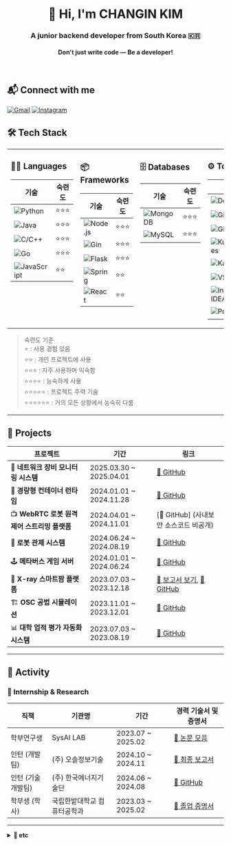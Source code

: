 <h1 align="center">👋 Hi, I'm CHANGIN KIM</h1>
<h3 align="center">A junior backend developer from South Korea 🇰🇷</h3>
<h4 align="center">Don't just write code — Be a developer!</h4>

<br/>


## 📬 Connect with me
[![Gmail](https://img.shields.io/badge/Gmail-d14836?style=for-the-badge&logo=Gmail&logoColor=white)](mailto:rosci671233@gmail.com)
[![Instagram](https://img.shields.io/badge/Instagram-E4405F?style=for-the-badge&logo=instagram&logoColor=white)](https://instagram.com/x_xvwx)



## 🛠 Tech Stack
<table>
<tr>
<td valign="top">

### 🧑‍💻 Languages

| 기술 | 숙련도 |
|------|--------|
| ![Python](https://img.shields.io/badge/Python-3776AB?style=flat-square&logo=python&logoColor=white) | ⭐⭐⭐ |
| ![Java](https://img.shields.io/badge/Java-007396?style=flat-square&logo=openjdk&logoColor=white) | ⭐⭐⭐ |
| ![C/C++](https://img.shields.io/badge/C%2FC++-00599C?style=flat-square&logo=cplusplus&logoColor=white) | ⭐⭐⭐ |
| ![Go](https://img.shields.io/badge/Go-00ADD8?style=flat-square&logo=go&logoColor=white) | ⭐⭐⭐ |
| ![JavaScript](https://img.shields.io/badge/JavaScript-F7DF1E?style=flat-square&logo=javascript&logoColor=black) | ⭐⭐ |

</td>
<td valign="top">

### 📦 Frameworks

| 기술 | 숙련도 |
|------|--------|
| ![Node.js](https://img.shields.io/badge/Node.js-339933?style=flat-square&logo=nodedotjs&logoColor=white) | ⭐⭐⭐ |
| ![Gin](https://img.shields.io/badge/Gin-00B386?style=flat-square&logo=go&logoColor=white) | ⭐⭐⭐ |
| ![Flask](https://img.shields.io/badge/Flask-000000?style=flat-square&logo=flask&logoColor=white) | ⭐⭐⭐ |
| ![Spring](https://img.shields.io/badge/Spring-6DB33F?style=flat-square&logo=spring&logoColor=white) | ⭐⭐ |
| ![React](https://img.shields.io/badge/React-61DAFB?style=flat-square&logo=react&logoColor=black) | ⭐⭐ |

</td>
<td valign="top">

### 🗄️ Databases

| 기술 | 숙련도 |
|------|--------|
| ![MongoDB](https://img.shields.io/badge/MongoDB-47A248?style=flat-square&logo=mongodb&logoColor=white) | ⭐⭐⭐ |
| ![MySQL](https://img.shields.io/badge/MySQL-4479A1?style=flat-square&logo=mysql&logoColor=white) | ⭐⭐⭐ |

</td>
<td valign="top">

### ⚙️ Tools / DevOps

| 기술 | 숙련도 |
|------|--------|
| ![Docker](https://img.shields.io/badge/Docker-2496ED?style=flat-square&logo=docker&logoColor=white) | ⭐⭐⭐ |
| ![Git](https://img.shields.io/badge/Git-F05032?style=flat-square&logo=git&logoColor=white)  | ⭐⭐⭐ |
![GitHub](https://img.shields.io/badge/GitHub-181717?style=flat-square&logo=github&logoColor=white) | ⭐⭐⭐ |
| ![Kubernetes](https://img.shields.io/badge/Kubernetes-326CE5?style=flat-square&logo=kubernetes&logoColor=white) | ⭐⭐ |
| ![Kafka](https://img.shields.io/badge/Kafka-231F20?style=flat-square&logo=apachekafka&logoColor=white) | ⭐ |
| ![VSCode](https://img.shields.io/badge/VSCode-007ACC?style=flat-square&logo=visualstudiocode&logoColor=white)  | ⭐⭐⭐⭐ |
![IntelliJ IDEA](https://img.shields.io/badge/IntelliJ-000000?style=flat-square&logo=intellijidea&logoColor=white)  | ⭐⭐⭐ |
![Postman](https://img.shields.io/badge/Postman-FF6C37?style=flat-square&logo=postman&logoColor=white) | ⭐⭐⭐⭐ |

</td>
</tr>
</table>

> 숙련도 기준  
> ⭐ : 사용 경험 있음  
> ⭐⭐ : 개인 프로젝트에 사용  
> ⭐⭐⭐ : 자주 사용하며 익숙함  
> ⭐⭐⭐⭐ : 능숙하게 사용  
> ⭐⭐⭐⭐⭐ : 프로젝트 주력 기술  
> ⭐⭐⭐⭐⭐⭐ : 거의 모든 상황에서 능숙히 다룸

---

## 🚀 Projects

| 프로젝트 | 기간 | 링크 |
|----------|------|------|
| 📡 **네트워크 장비 모니터링 시스템** | 2025.03.30 ~ 2025.04.01 | [🔗 GitHub](https://github.com/ci671233/Network_Device_Monitoring_System) |
| 🧱 **경량형 컨테이너 런타임** | 2024.01.01 ~ 2024.11.28 | [🔗 GitHub](https://github.com/HBNU-SWUNIV/come-capstone24-akdong_developer) |
| 📺 **WebRTC 로봇 원격 제어 스트리밍 플랫폼** | 2024.04.01 ~ 2024.11.01 | [🔗 GitHub] (사내보안 소스코드 비공개) |
| 🤖 **로봇 관제 시스템** | 2024.06.24 ~ 2024.08.19 | [🔗 GitHub](https://github.com/ci671233/FMS-AGV-AMR) |
| 🕹️ **메타버스 게임 서버** | 2024.01.01 ~ 2024.06.24 | [🔗 GitHub](https://github.com/ci671233/MetaverseGameServer_portfolio_ver.git) |
| 🌿 **X-ray 스마트팜 플랫폼** | 2023.07.03 ~ 2023.12.18 | [📄 보고서 보기](https://github.com/ci671233/portfolio-assets/blob/main/report/다학제간캡스톤1_결과보고서.pdf), [🔗 GitHub](https://github.com/ci671233/X-RAY_SMARTFARM_portfolio_ver.git) |
| 🏗️ **OSC 공법 시뮬레이션** | 2023.11.01 ~ 2023.12.01 | [🔗 GitHub](https://github.com/ci671233/osc_simulation) |
| 📊 **대학 업적 평가 자동화 시스템** | 2023.07.03 ~ 2023.08.19 | [🔗 GitHub](https://github.com/ci671233/journal_csv) |

---

## 🧭 Activity

### 💼 Internship & Research

| 직책             | 기관명               | 기간                | 경력 기술서 및 증명서 |
|------------------|----------------------|---------------------|------------|
| 학부연구생 | SysAI LAB | 2023.07 ~ 2025.02 | [📄 논문 모음](https://github.com/ci671233/portfolio-assets/blob/main/internship_research/김창인_학술대회%20참가%20논문%20모음.pdf) |
| 인턴 (개발팀) | (주) 오솔정보기술 | 2024.10 ~ 2024.11 | [📄 최종 보고서](https://github.com/ci671233/portfolio-assets/blob/main/internship_research/오솔정보기술_인턴결과보고서.pdf) |
| 인턴 (기술개발팀) | (주) 한국에너지기술단 | 2024.06 ~ 2024.08   | [🔗 GitHub](https://github.com/ci671233/FMS-AGV-AMR) |
| 학부생 (학사) | 국립한밭대학교 컴퓨터공학과 | 2023.03 ~ 2025.02 | [📄 졸업 증명서](https://github.com/ci671233/portfolio-assets/blob/main/internship_research/김창인_국립한밭대학교_졸업증명서.pdf) |

---

<details>
<summary><b>📄 etc</b></summary>

<br/>

### 📜 Awards & Certifications

| 항목명 | 종류 | 발급기관 | 발급일자 | 증빙 자료 PDF |
|--------|------|----------|----------|----------------|
| 제13회 작품전시회 - 동상 | Award | 한밭대학교 정보기술대학 | 2024.11.29 | [📄 보기](https://github.com/ci671233/portfolio-assets/blob/main/awards_certifications/정보기술대학%20작품%20전시회_동상.pdf) |
| 2024 추계학술대회 우수논문상 - 은상 | Award | 한국정보기술학회 | 2024.11.22 | [📄 보기](https://github.com/ci671233/portfolio-assets/blob/main/awards_certifications/정보기술학회_은상.pdf) |
| 2023 추계학술대회 우수논문발표상 - 은상 | Award | 한국시뮬레이션학회 | 2023.12.01 | [📄 보기](https://github.com/ci671233/portfolio-assets/blob/main/awards_certifications/시뮬레이션학회_은상.pdf) |
| DSC 지역인재 융합동아리 - 우수상 | Award | 대전세종충남지역인재플랫폼 | 2023.07.18 | [📄 보기](https://github.com/ci671233/portfolio-assets/blob/main/awards_certifications/DSC%20지역인재%20융합동아리_우수상.pdf) |
| 네트워크관리사 2급 | Certification | 한국정보통신자격협회 | 2022.10.18 | [📄 보기](https://github.com/ci671233/portfolio-assets/blob/main/awards_certifications/김창인_네트워크관리사2급.pdf) |

### 📰 Papers

| 제목                                                         | 학술대회명         | 발표일자       | 논문 PDF | 발표자료 PDF |
|--------------------------------------------------------------|--------------------|----------------|----------|---------------|
| 경량형 컨테이너 기반 WebRTC 원격 로봇 제어 시스템의 설계 및 시뮬레이션   | 2024추계한국시뮬레이션학회 | 2024.11.29     | [📄 보기](https://github.com/ci671233/portfolio-assets/blob/main/conference/2024추계학술대회/시뮬레이션학회/경량형%20컨테이너%20기반%20WebRTC%20원격%20로봇%20제어%20시스템의%20설계%20및%20시뮬레이션.pdf) |  |
| 엣지 컴퓨팅 환경을 위한 경량화 컨테이너 런타임 설계 및 성능 검증       | 2024추계한국정보기술학회   | 2024.11.22     | [📄 보기](https://github.com/ci671233/portfolio-assets/blob/main/conference/2024추계학술대회/정보기술학회/엣지%20컴퓨팅%20환경을%20위한%20경량화%20컨테이너%20런타임%20설계%20및%20성능%20검증.pdf) | [📑 보기](https://github.com/ci671233/portfolio-assets/blob/main/conference/2024추계학술대회/정보기술학회/2024추계학술대회_발표자료.pdf) |
| 제한된 컴퓨터 환경을 위한 경량 컨테이너 런타임 엔진: Docker와의 비교 연구   | 2024하계전기전자학회 | 2024.08.13     | [📄 보기](https://github.com/ci671233/portfolio-assets/blob/main/conference/2024하계학술대회/제한된%20컴퓨터%20환경을%20위한%20경량%20컨테이너%20런타임%20엔진%20Docker와의%20비교연구_김창인.pdf) | [📑 보기](https://github.com/ci671233/portfolio-assets/blob/main/conference/2024하계학술대회/2024하계학술대회_발표자료.pdf) |
| AI 통합 지능형 컨테이너 오케스트레이션 방법론: IoT 서비스 최적화 설계       | 2024춘계공동학회   | 2024.05.03     | [📄 보기](https://github.com/ci671233/portfolio-assets/blob/main/conference/2024춘계학술대회/AI%20통합%20지능형%20컨테이너%20오케스트레이션%20방법론_김창인.pdf) | [📑 보기](https://github.com/ci671233/portfolio-assets/blob/main/conference/2024춘계학술대회/2024춘계학술대회_발표자료.pdf) |
| 이산사건 시스템 형식론 기반 OSC 공법 적용 모델 구성 및 분석   | 2023추계한국시뮬레이션학회 | 2023.12.01     | [📄 보기](https://github.com/ci671233/portfolio-assets/blob/main/conference/2023추계학술대회/이산사건%20시스템%20형식론%20기반%20OSC%20공법%20적용%20모델%20구성%20및%20분석_김창인.pdf) | [📑 보기](https://github.com/ci671233/portfolio-assets/blob/main/conference/2023추계학술대회/2023추계학술대회_발표자료.pdf) |
| 프롬프트 엔지니어링을 활용한 업무 자동화 시스템 설계 및 구축       | 2023하계전기전자학회   | 2023.08.17     | [📄 보기](https://github.com/ci671233/portfolio-assets/blob/main/conference/2023하계학술대회/프롬프트%20엔지니어링을%20활용한%20업무%20자동화%20시스템%20설계%20및%20구축.pdf) | [📑 보기](https://github.com/ci671233/portfolio-assets/blob/main/conference/2023하계학술대회/2023하계학술대회_발표자료.pdf) |


### 🌟 Extracurricular Activities

| 활동명 | 역할 / 성격 | 기간 | 활동 내용 |
|--------|--------------|--------|-------------|
| 소중한봉사단 | 주강사 / 봉사 | 2024.04 ~ 2024.12 | [📄 활동일지 모음](https://github.com/ci671233/portfolio-assets/blob/main/etc/김창인_소중한봉사단_활동일지_모음.pdf) |
| 와요가요 | 주강사 / 봉사 | 2023.07 ~ 2024.12 | [📄 강의 자료](https://github.com/ci671233/portfolio-assets/blob/main/etc/김창인_와요가요_강의자료.pdf) |
| 하랑 | 동아리원 / 개발 | 2023.07 ~ 2024.02 | [🔗 GitHub](https://github.com/ci671233/X-RAY_SMARTFARM_portfolio_ver.git) |
| TBT | 리더 / ESG 활동 | 2023.04 ~ 2023.07 | [▶️ 활동 영상](https://youtu.be/ppgNYbDdH5g?si=2PriC3nv7gTNwha8) |

</details>
